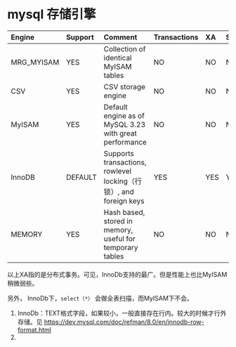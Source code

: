 # mysql 存储引擎


|Engine	|Support	|Comment	|Transactions|	XA	|Savepoints|
|:----|:----|:----|:----|:----|:----|
MRG_MYISAM|	YES|	Collection of identical MyISAM tables	|NO	|NO	|NO
CSV|	YES|	CSV storage engine|	NO|	NO|	NO
MyISAM|	YES|	Default engine as of MySQL 3.23 with great performance|	NO|	NO|	NO
InnoDB|	DEFAULT|	Supports transactions, rowlevel locking（行锁）, and foreign keys|	YES|	YES|	YES
MEMORY|	YES|	Hash based, stored in memory, useful for temporary tables|	NO|	NO|	NO

以上XA指的是分布式事务。可见，InnoDb支持的最广。但是性能上也比MyISAM稍微弱些。

另外， InnoDb下，```select（*）``` 会做全表扫描，而MyISAM下不会。

1. InnoDb：TEXT格式字段，如果较小，一般直接存在行内。较大的时候才行外存储。见 https://dev.mysql.com/doc/refman/8.0/en/innodb-row-format.html
2. 
